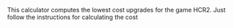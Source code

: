 This calculator computes the lowest cost upgrades for the game HCR2.
Just follow the instructions for calculating the cost
